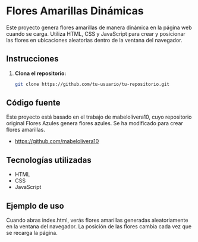 # Flores Amarillas Dinámicas

Este proyecto genera flores amarillas de manera dinámica en la página web cuando se carga. Utiliza HTML, CSS y JavaScript para crear y posicionar las flores en ubicaciones aleatorias dentro de la ventana del navegador.

## Instrucciones

1. **Clona el repositorio:**

   ```bash
   git clone https://github.com/tu-usuario/tu-repositorio.git

## Código fuente
Este proyecto está basado en el trabajo de mabelolivera10, cuyo repositorio original Flores Azules genera flores azules. Se ha modificado para crear flores amarillas.

- https://github.com/mabelolivera10


## Tecnologías utilizadas
- HTML
- CSS
- JavaScript

## Ejemplo de uso
Cuando abras index.html, verás flores amarillas generadas aleatoriamente en la ventana del navegador. La posición de las flores cambia cada vez que se recarga la página.

